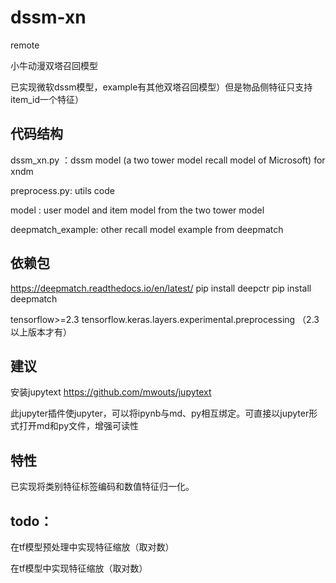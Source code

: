# dssm-xn
remote

小牛动漫双塔召回模型

已实现微软dssm模型，example有其他双塔召回模型）但是物品侧特征只支持item_id一个特征）

## 代码结构

dssm_xn.py ：dssm model (a two tower model recall model of Microsoft) for xndm 

preprocess.py:  utils code

model : user model and item model from the two tower model

deepmatch_example:  other recall model example from deepmatch

## 依赖包

https://deepmatch.readthedocs.io/en/latest/
pip install deepctr
pip install deepmatch

tensorflow>=2.3
tensorflow.keras.layers.experimental.preprocessing （2.3以上版本才有）

## 建议

安装jupytext
https://github.com/mwouts/jupytext

此jupyter插件使jupyter，可以将ipynb与md、py相互绑定。可直接以jupyter形式打开md和py文件，增强可读性

## 特性

已实现将类别特征标签编码和数值特征归一化。

## todo：

在tf模型预处理中实现特征缩放（取对数）

在tf模型中实现特征缩放（取对数）
